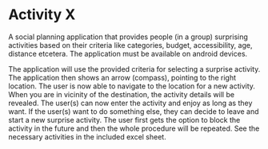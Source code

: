 # Activity X
A social planning application that provides people (in a group) surprising activities based on their criteria like categories, budget, accessibility, age, distance etcetera. The application must be available on android devices.

The application will use the provided criteria for selecting a surprise activity. The application then shows an arrow (compass), pointing to the right location. The user is now able to navigate to the location for a new activity. When you are in vicinity of the destination, the activity details will be revealed. 
The user(s) can now enter the activity and enjoy as long as they want. If the user(s) want to do something else, they can decide to leave and start a new surprise activity. The user first gets the option to block the activity in the future and then the whole procedure will be repeated.
See the necessary activities in the included excel sheet.
